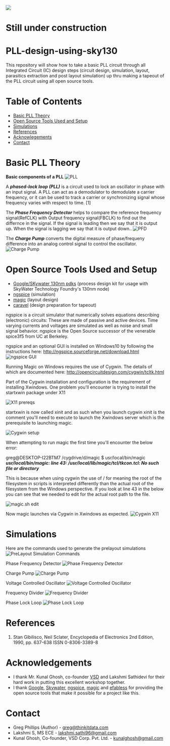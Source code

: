<a href ="https://www.vlsisystemdesign.com/pll-design-using-sky130/"><img src =https://www.vlsisystemdesign.com/wp-content/uploads/2021/07/PLL-Workshop-Banner_efabless.png></a>
# Still under construction

# PLL-design-using-sky130
This repository will show how to take a basic PLL circuit through all Integrated Circuit (IC) design steps (circuit design, simulation, layout, parasitics extraction and post layout simulation) up thru making a tapeout of the PLL circuit using all open source tools.

# Table of Contents
- [Basic PLL Theory](#basic-pll-theory)
- [Open Source Tools Used and Setup](#open-source-tools-used-and-setup)
- [Simulations](#Simulations)
- [References](#References)
- [Acknowlegements](#Acknowledgements)
- [Contact](#Contact)

# Basic PLL Theory

<b>Basic components of a PLL</b>
![PLL](https://github.com/thinkitdata/pll-design-using-sky130/blob/main/images/PLL.PNG)

A **_phased-lock loop (PLL)_** is a circuit used to lock an oscillator in phase with an input signal.  A PLL can act as a demodulator to demodulate a carrier frequency, or it can be used to track a carrier or synchronizing signal whose frequency varies with respect to time.  [1]

The **_Phase Frequency Detector_** helps to compare the reference frequency signal(RefCLK) with Output frequency signal(FBCLK) to find out the differnce in the signal.  If the signal is leading then we say that it is output up. When the signal is lagging we say that it is output down..
![PFD](https://github.com/thinkitdata/pll-design-using-sky130/blob/main/images/PFD.PNG)

The **_Charge Pump_** converts the digital measure of phase/frequeny difference into an analog control signal to control the oscillator.
![Charge Pump](https://github.com/thinkitdata/pll-design-using-sky130/blob/main/images/CP.PNG)

# Open Source Tools Used and Setup

* [Google/SKywater 130nm pdks](https://github.com/google/skywater-pdk) (process design kit for usage with SkyWater Technology Foundry's 130nm node) <br>
* [ngspice](http://ngspice.sourceforge.net/download.html) (simulation) <br>
* [magic](http://opencircuitdesign.com/magic/) (layout design) <br>
* [caravel](https://github.com/efabless/caravel) (design preparation for tapeout)
 
 ngspice is a circuit simulator that numerically solves equations describing (electronic) circuits: These are made of passive and active devices. Time varying currents and voltages are simulated as well as noise and small signal behavior. ngspice is the Open Source successor of the venerable spice3f5 from UC at Berkeley.
 
 ngspice and an optional GUI is installed on Windows10 by following the instructions here: http://ngspice.sourceforge.net/download.html
![ngspice GUI](https://github.com/thinkitdata/pll-design-using-sky130/blob/main/images/ngspiceGUI.png)



Running Magic on Windows requires the use of Cygwin.  The details of which are documented here: http://opencircuitdesign.com/cygwin/tcltk.html

Part of the Cygwin installation and configuration is the requirement of installing Xwindows.  One problem you'll encounter is trying to install the startxwin package under X11

 ![X11 prereqs](https://github.com/thinkitdata/pll-design-using-sky130/blob/main/images/X11reqs.png)

startxwin is now called xinit and as such when you launch cygwin xinit is the comment you'll need to execute to launch the Xwindows server which is the prerequisite to launching magic.
 
 ![Cygwin setup](https://github.com/thinkitdata/pll-design-using-sky130/blob/main/images/cygwinSetup.png)

When attempting to run magic the first time you'll encounter the below error:

greg@DESKTOP-I22BTM7 /cygdrive/d/magic
$ usr/local/bin/magic
<br>**_usr/local/bin/magic: line 43: /usr/local/lib/magic/tcl/tkcon.tcl: No such file or directory_**


This is because when using cygwin the use of / for meaning the root of the filesystem in scripts is interpreted differently than the actual root of the filesystem from the Windows perspective.  If you look at line 43 in the below you can see that we needed to edit for the actual root path to the file.

![magic.sh edit](https://github.com/thinkitdata/pll-design-using-sky130/blob/main/images/magicScriptEdit.png)

Now magic launches via Cygwin in Xwindows as expected.
![Cygwin X11](https://github.com/thinkitdata/pll-design-using-sky130/blob/main/images/cygwinXwindows.png)

# Simulations

 Here are the commands used to generate the prelayout simulations
![PreLayout Simulation Commands](https://github.com/thinkitdata/pll-design-using-sky130/blob/main/images/PreLayout_Sim_Cmds.PNG)
 
 Phase Frequency Detector
 ![Phase Frequency Detector](https://github.com/thinkitdata/pll-design-using-sky130/blob/main/images/PD_PreLayout.PNG)
 
 Charge Pump
 ![Charge Pump](https://github.com/thinkitdata/pll-design-using-sky130/blob/main/images/CP_PreLayout.PNG)
 
 Voltage Controlled Oscillator
 ![Voltage Controlled Oscillator](https://github.com/thinkitdata/pll-design-using-sky130/blob/main/images/VCO_PreLayout.PNG)
 
 Frequency Divider
 ![Frequency Divider](https://github.com/thinkitdata/pll-design-using-sky130/blob/main/images/FD_PreLayout.PNG)
 
 Phase Lock Loop
 ![Phase Lock Loop](https://github.com/thinkitdata/pll-design-using-sky130/blob/main/images/PLL_PreLayout.PNG)
 
# References
1. Stan Gibilisco, Neil Sclater, Encyclopedia of Electronics 2nd Edition, 1990, pp. 637-638 ISSN 0-8306-3389-8

# Acknowledgements

* I thank Mr. Kunal Ghosh, co-founder [VSD](https://www.vlsisystemdesign.com/) and Lakshmi Sathidevi for their hard work in putting this excellent workshop together.
* I thank [Google](https://github.com/google), [Skywater](https://www.skywatertechnology.com/), [ngspice](http://ngspice.sourceforge.net/), [magic](http://opencircuitdesign.com/magic/) and [efabless](https://efabless.com/) for providing the open source tools that make it possible for a project like this.

# Contact

* Greg Phillips (Author) - greg@thinkitdata.com
* Lakshmi S, MS ECE - lakshmi.sathi96@gmail.com
* Kunal Ghosh, Co-founder, VSD Corp. Pvt. Ltd. - kunalghosh@gmail.com
